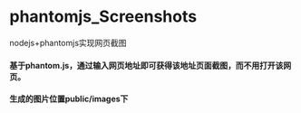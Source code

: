 # phantomjs_Screenshots
nodejs+phantomjs实现网页截图

#### 基于phantom.js，通过输入网页地址即可获得该地址页面截图，而不用打开该网页。
#### 生成的图片位置public/images下
